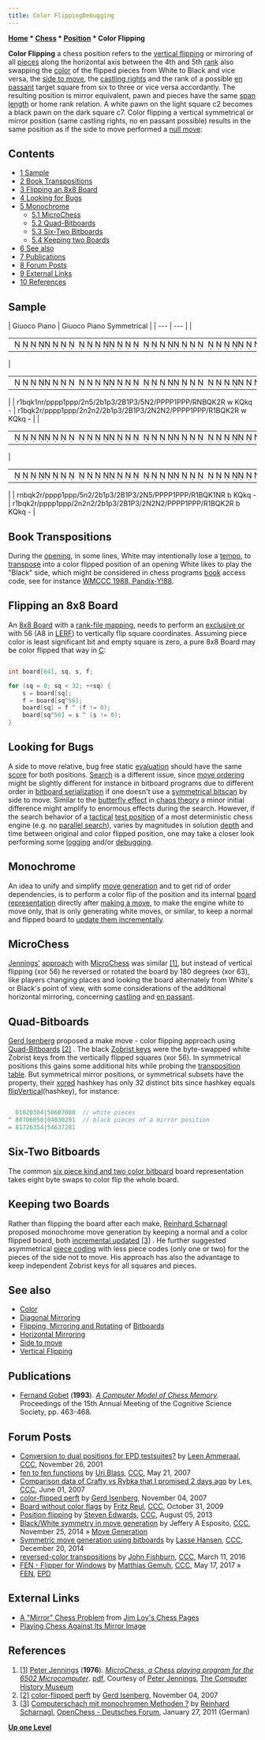 ```yaml
---
title: Color FlippingDebugging
---
```

**[Home](Home "Home") * [Chess](Chess "Chess") * [Position](Chess_Position "Chess Position") * Color Flipping**

**Color Flipping** a chess position refers to the [vertical flipping](Vertical_Flipping "Vertical Flipping") or mirroring of all [pieces](Pieces "Pieces") along the horizontal axis between the 4th and 5th [rank](Ranks "Ranks") also swapping the [color](Color "Color") of the flipped pieces from White to Black and vice versa, the [side to move](Side_to_move "Side to move"), the [castling rights](Castling_Rights "Castling Rights") and the rank of a possible [en passant](En_passant "En passant") target square from six to three or vice versa accordantly. The resulting position is mirror equivalent, pawn and pieces have the same [span length](Pawn_Spans "Pawn Spans") or home rank relation. A white pawn on the light square c2 becomes a black pawn on the dark square c7. Color flipping a vertical symmetrical or mirror position (same castling rights, no en passant possible) results in the same position as if the side to move performed a [null move](Null_Move "Null Move"):

## Contents

- [1 Sample](#sample)
- [2 Book Transpositions](#book-transpositions)
- [3 Flipping an 8x8 Board](#flipping-an-8x8-board)
- [4 Looking for Bugs](#looking-for-bugs)
- [5 Monochrome](#monochrome)
  - [5.1 MicroChess](#microchess)
  - [5.2 Quad-Bitboards](#quad-bitboards)
  - [5.3 Six-Two Bitboards](#six-two-bitboards)
  - [5.4 Keeping two Boards](#keeping-two-boards)
- [6 See also](#see-also)
- [7 Publications](#publications)
- [8 Forum Posts](#forum-posts)
- [9 External Links](#external-links)
- [10 References](#references)

## Sample

|  Giuoco Piano
|  Giuoco Piano Symmetrical
|
| --- | --- |
|

|  |
| --- |
|                                                                 ♜ ♝♛♚ ♞♜♟♟♟♟ ♟♟♟  ♞       ♝ ♟     ♗ ♙        ♘  ♙♙♙♙ ♙♙♙♖♘♗♕♔  ♖ |

|

|  |
| --- |
|                                                                 ♜ ♝♛♚  ♜♟♟♟♟ ♟♟♟  ♞  ♞    ♝ ♟     ♗ ♙     ♘  ♘  ♙♙♙♙ ♙♙♙♖ ♗♕♔  ♖ |

|
|  r1bqk1nr/pppp1ppp/2n5/2b1p3/2B1P3/5N2/PPPP1PPP/RNBQK2R w KQkq -
|  r1bqk2r/pppp1ppp/2n2n2/2b1p3/2B1P3/2N2N2/PPPP1PPP/R1BQK2R w KQkq -
|
|

|  |
| --- |
|                                                                 ♜♞♝♛♚  ♜♟♟♟♟ ♟♟♟     ♞    ♝ ♟     ♗ ♙     ♘     ♙♙♙♙ ♙♙♙♖ ♗♕♔ ♘♖ |

|

|  |
| --- |
|                                                                 ♜ ♝♛♚  ♜♟♟♟♟ ♟♟♟  ♞  ♞    ♝ ♟     ♗ ♙     ♘  ♘  ♙♙♙♙ ♙♙♙♖ ♗♕♔  ♖ |

|
|  rnbqk2r/pppp1ppp/5n2/2b1p3/2B1P3/2N5/PPPP1PPP/R1BQK1NR b KQkq -
|  r1bqk2r/pppp1ppp/2n2n2/2b1p3/2B1P3/2N2N2/PPPP1PPP/R1BQK2R b KQkq -
|

## Book Transpositions

During the [opening](Opening "Opening"), in some lines, White may intentionally lose a [tempo](Tempo "Tempo"), to [transpose](Transposition "Transposition") into a color flipped position of an opening White likes to play the "Black" side, which might be considered in chess programs [book](Opening_Book "Opening Book") access code, see for instance [WMCCC 1988, Pandix-Y!88](WMCCC_1988#Pandix-Y.21 "WMCCC 1988").

## Flipping an 8x8 Board

An [8x8 Board](8x8_Board "8x8 Board") with a [rank-file mapping](Squares "Squares"), needs to perform an [exclusive or](General_Setwise_Operations#ExclusiveOr "General Setwise Operations") with 56 (A8 in [LERF](Square_Mapping_Considerations#LittleEndianRankFileMapping "Square Mapping Considerations")) to vertically flip square coordinates. Assuming piece color is least significant bit and empty square is zero, a pure 8x8 Board may be color flipped that way in [C](C "C"):

```C++

int board[64], sq, s, f;

for (sq = 0; sq < 32; ++sq) {
    s = board[sq];
    f = board[sq^56];
    board[sq] = f ^ (f != 0);
    board[sq^56] = s ^ (s != 0);
}

```

## Looking for Bugs

A side to move relative, bug free static [evaluation](Evaluation "Evaluation") should have the same [score](Score "Score") for both positions. [Search](Search "Search") is a different issue, since [move ordering](Move_Ordering "Move Ordering") might be slightly different for instance in bitboard programs due to different order in [bitboard serialization](Bitboard_Serialization "Bitboard Serialization") if one doesn't use a [symmetrical bitscan](Bitboard_Serialization#BlackorWhite "Bitboard Serialization") by side to move. Similar to the [butterfly effect](https://en.wikipedia.org/wiki/Butterfly_effect) in [chaos theory](https://en.wikipedia.org/wiki/Chaos_theory) a minor initial difference might amplify to enormous effects during the search. However, if the search behavior of a [tactical](Tactics "Tactics") [test position](Test-Positions "Test-Positions") of a most deterministic chess engine (e.g. no [parallel search](Parallel_Search "Parallel Search")), varies by magnitudes in solution [depth](Depth "Depth") and time between original and color flipped position, one may take a closer look performing some [logging](Logging "Logging") and/or [debugging](Debugging "Debugging").

## Monochrome

An idea to unify and simplify [move generation](Move_Generation "Move Generation") and to get rid of order dependencies, is to perform a color flip of the position and its internal [board representation](Board_Representation "Board Representation") directly after [making a move](Make_Move "Make Move"), to make the engine white to move only, that is only generating white moves, or similar, to keep a normal and flipped board to [update them incrementally](Incremental_Updates "Incremental Updates").

## MicroChess

[Jennings'](Peter_Jennings "Peter Jennings") [approach](6502#MicroChess "6502") with [MicroChess](MicroChess "MicroChess") was similar <a id="cite-note-1" href="#cite-ref-1">[1]</a>, but instead of vertical flipping (xor 56) he reversed or rotated the board by 180 degrees (xor 63), like players changing places and looking the board alternately from White's or Black's point of view, with some considerations of the additional horizontal mirroring, concerning [castling](Castling "Castling") and [en passant](En_passant "En passant").

## Quad-Bitboards

[Gerd Isenberg](Gerd_Isenberg "Gerd Isenberg") proposed a make move - color flipping approach using [Quad-Bitboards](Quad-Bitboards "Quad-Bitboards") <a id="cite-note-2" href="#cite-ref-2">[2]</a> . The black [Zobrist keys](Zobrist_Hashing "Zobrist Hashing") were the byte-swapped white Zobrist keys from the vertically flipped squares (xor 56). In symmetrical positions this gains some additional hits while probing the [transposition table](Transposition_Table "Transposition Table"). But symmetrical mirror positions, or symmetrical subsets have the property, their [xored](General_Setwise_Operations#ExclusiveOr "General Setwise Operations") hashkey has only 32 distinct bits since hashkey equals [flipVertical](Flipping_Mirroring_and_Rotating#FlipVertically "Flipping Mirroring and Rotating")(hashkey), for instance:

```C++

  01020304|50607080  // white pieces
^ 80706050|04030201  // black pieces of a mirror position
= 81726354|54637281

```

## Six-Two Bitboards

The common [six piece kind and two color bitboard](Bitboard_Board-Definition#SixTwo "Bitboard Board-Definition") board representation takes eight byte swaps to color flip the whole board.

## Keeping two Boards

Rather than flipping the board after each make, [Reinhard Scharnagl](Reinhard_Scharnagl "Reinhard Scharnagl") proposed monochrome move generation by keeping a normal and a color flipped board, both [incremental updated](Incremental_Updates "Incremental Updates") <a id="cite-note-3" href="#cite-ref-3">[3]</a> . He further suggested asymmetrical [piece coding](Pieces#PieceCoding "Pieces") with less piece codes (only one or two) for the pieces of the side not to move. His approach has also the advantage to keep independent Zobrist keys for all squares and pieces.

## See also

- [Color](Color "Color")
- [Diagonal Mirroring](Diagonal_Mirroring "Diagonal Mirroring")
- [Flipping, Mirroring and Rotating](Flipping_Mirroring_and_Rotating "Flipping Mirroring and Rotating") of [Bitboards](Bitboards "Bitboards")
- [Horizontal Mirroring](Horizontal_Mirroring "Horizontal Mirroring")
- [Side to move](Side_to_move "Side to move")
- [Vertical Flipping](Vertical_Flipping "Vertical Flipping")

## Publications

- [Fernand Gobet](Fernand_Gobet "Fernand Gobet") (**1993**). *[A Computer Model of Chess Memory](http://people.brunel.ac.uk/%7Ehsstffg/papers/ModelChessMem/Chess%20Memory.html).* Proceedings of the 15th Annual Meeting of the Cognitive Science Society, pp. 463-468.

## Forum Posts

- [Conversion to dual positions for EPD testsuites?](https://www.stmintz.com/ccc/index.php?id=199005) by [Leen Ammeraal](Leen_Ammeraal "Leen Ammeraal"), [CCC](CCC "CCC"), November 26, 2001
- [fen to fen functions](http://www.talkchess.com/forum/viewtopic.php?t=13923) by [Uri Blass](Uri_Blass "Uri Blass"), [CCC](CCC "CCC"), May 21, 2007
- [Comparison data of Crafty vs Rybka that I promised 2 days ago](http://www.talkchess.com/forum/viewtopic.php?t=14168) by Les, [CCC](CCC "CCC"), June 01, 2007
- [color-flipped perft](http://www.talkchess.com/forum/viewtopic.php?t=17589) by [Gerd Isenberg](Gerd_Isenberg "Gerd Isenberg"), November 04, 2007
- [Board without color flags](http://www.talkchess.com/forum/viewtopic.php?t=30423) by [Fritz Reul](Fritz_Reul "Fritz Reul"), [CCC](CCC "CCC"), October 31, 2009
- [Position flipping](http://www.talkchess.com/forum/viewtopic.php?t=48843) by [Steven Edwards](Steven_Edwards "Steven Edwards"), [CCC](CCC "CCC"), August 05, 2013
- [Black/White symmetry in move generation](http://www.talkchess.com/forum/viewtopic.php?t=54465) by Jeffery A Esposito, [CCC](CCC "CCC"), November 25, 2014 » [Move Generation](Move_Generation "Move Generation")
- [Symmetric move generation using bitboards](http://www.talkchess.com/forum/viewtopic.php?t=54704) by [Lasse Hansen](Lasse_Hansen "Lasse Hansen"), [CCC](CCC "CCC"), December 20, 2014
- [reversed-color transpositions](http://www.talkchess.com/forum/viewtopic.php?p=663148) by [John Fishburn](John_Philip_Fishburn "John Philip Fishburn"), [CCC](CCC "CCC"), March 11, 2016
- [FEN - Flipper for Windows](http://www.talkchess.com/forum/viewtopic.php?t=64003) by [Matthias Gemuh](Matthias_Gemuh "Matthias Gemuh"), [CCC](CCC "CCC"), May 17, 2017 » [FEN](Forsyth-Edwards_Notation "Forsyth-Edwards Notation"), [EPD](Extended_Position_Description "Extended Position Description")

## External Links

- [A "Mirror" Chess Problem](http://www.jimloy.com/chess/mirror1.htm) from [Jim Loy's Chess Pages](http://www.jimloy.com/chess/chess.htm)
- [Playing Chess Against Its Mirror Image](http://www.chessvariants.org/other.dir/mirror.html)

## References

1. <a id="cite-ref-1" href="#cite-note-1">[1]</a> [Peter Jennings](Peter_Jennings "Peter Jennings") (**1976**). *[MicroChess, a Chess playing program for the 6502 Microcomputer](http://www.computerhistory.org/chess/full_record.php?iid=doc-431614f6d8478)*. [pdf](http://archive.computerhistory.org/projects/chess/related_materials/text/4-1.MicroChess_%20Manual_for_6502.Micro-Ware/MicroChessManual.PETER_JENNINGS.062303071.sm.pdf), Courtesy of [Peter Jennings](Peter_Jennings "Peter Jennings"), [The Computer History Museum](The_Computer_History_Museum "The Computer History Museum")
1. <a id="cite-ref-2" href="#cite-note-2">[2]</a> [color-flipped perft](http://www.talkchess.com/forum/viewtopic.php?t=17589) by [Gerd Isenberg](Gerd_Isenberg "Gerd Isenberg"), November 04, 2007
1. <a id="cite-ref-3" href="#cite-note-3">[3]</a> [Computerschach mit monochromen Methoden ?](http://www.open-chess.org/viewtopic.php?f=39&t=1039) by [Reinhard Scharnagl](Reinhard_Scharnagl "Reinhard Scharnagl"), [OpenChess - Deutsches Forum](Computer_Chess_Forums "Computer Chess Forums"), January 27, 2011 (German)

**[Up one Level](Chess_Position "Chess Position")**

